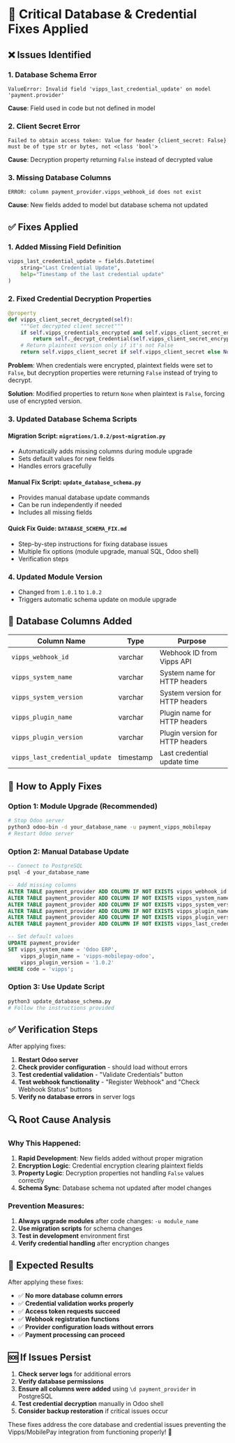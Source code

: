 # 🚨 Critical Database & Credential Fixes Applied

## ❌ **Issues Identified**

### 1. **Database Schema Error**
```
ValueError: Invalid field 'vipps_last_credential_update' on model 'payment.provider'
```
**Cause**: Field used in code but not defined in model

### 2. **Client Secret Error**
```
Failed to obtain access token: Value for header {client_secret: False} must be of type str or bytes, not <class 'bool'>
```
**Cause**: Decryption property returning `False` instead of decrypted value

### 3. **Missing Database Columns**
```
ERROR: column payment_provider.vipps_webhook_id does not exist
```
**Cause**: New fields added to model but database schema not updated

## ✅ **Fixes Applied**

### **1. Added Missing Field Definition**
```python
vipps_last_credential_update = fields.Datetime(
    string="Last Credential Update",
    help="Timestamp of the last credential update"
)
```

### **2. Fixed Credential Decryption Properties**
```python
@property
def vipps_client_secret_decrypted(self):
    """Get decrypted client secret"""
    if self.vipps_credentials_encrypted and self.vipps_client_secret_encrypted:
        return self._decrypt_credential(self.vipps_client_secret_encrypted)
    # Return plaintext version only if it's not False
    return self.vipps_client_secret if self.vipps_client_secret else None
```

**Problem**: When credentials were encrypted, plaintext fields were set to `False`, but decryption properties were returning `False` instead of trying to decrypt.

**Solution**: Modified properties to return `None` when plaintext is `False`, forcing use of encrypted version.

### **3. Updated Database Schema Scripts**

#### **Migration Script**: `migrations/1.0.2/post-migration.py`
- Automatically adds missing columns during module upgrade
- Sets default values for new fields
- Handles errors gracefully

#### **Manual Fix Script**: `update_database_schema.py`
- Provides manual database update commands
- Can be run independently if needed
- Includes all missing fields

#### **Quick Fix Guide**: `DATABASE_SCHEMA_FIX.md`
- Step-by-step instructions for fixing database issues
- Multiple fix options (module upgrade, manual SQL, Odoo shell)
- Verification steps

### **4. Updated Module Version**
- Changed from `1.0.1` to `1.0.2`
- Triggers automatic schema update on module upgrade

## 🔧 **Database Columns Added**

| Column Name | Type | Purpose |
|-------------|------|---------|
| `vipps_webhook_id` | varchar | Webhook ID from Vipps API |
| `vipps_system_name` | varchar | System name for HTTP headers |
| `vipps_system_version` | varchar | System version for HTTP headers |
| `vipps_plugin_name` | varchar | Plugin name for HTTP headers |
| `vipps_plugin_version` | varchar | Plugin version for HTTP headers |
| `vipps_last_credential_update` | timestamp | Last credential update time |

## 🚀 **How to Apply Fixes**

### **Option 1: Module Upgrade (Recommended)**
```bash
# Stop Odoo server
python3 odoo-bin -d your_database_name -u payment_vipps_mobilepay
# Restart Odoo server
```

### **Option 2: Manual Database Update**
```sql
-- Connect to PostgreSQL
psql -d your_database_name

-- Add missing columns
ALTER TABLE payment_provider ADD COLUMN IF NOT EXISTS vipps_webhook_id varchar;
ALTER TABLE payment_provider ADD COLUMN IF NOT EXISTS vipps_system_name varchar;
ALTER TABLE payment_provider ADD COLUMN IF NOT EXISTS vipps_system_version varchar;
ALTER TABLE payment_provider ADD COLUMN IF NOT EXISTS vipps_plugin_name varchar;
ALTER TABLE payment_provider ADD COLUMN IF NOT EXISTS vipps_plugin_version varchar;
ALTER TABLE payment_provider ADD COLUMN IF NOT EXISTS vipps_last_credential_update timestamp;

-- Set default values
UPDATE payment_provider 
SET vipps_system_name = 'Odoo ERP',
    vipps_plugin_name = 'vipps-mobilepay-odoo',
    vipps_plugin_version = '1.0.2'
WHERE code = 'vipps';
```

### **Option 3: Use Update Script**
```bash
python3 update_database_schema.py
# Follow the instructions provided
```

## ✅ **Verification Steps**

After applying fixes:

1. **Restart Odoo server**
2. **Check provider configuration** - should load without errors
3. **Test credential validation** - "Validate Credentials" button
4. **Test webhook functionality** - "Register Webhook" and "Check Webhook Status" buttons
5. **Verify no database errors** in server logs

## 🔍 **Root Cause Analysis**

### **Why This Happened**:
1. **Rapid Development**: New fields added without proper migration
2. **Encryption Logic**: Credential encryption clearing plaintext fields
3. **Property Logic**: Decryption properties not handling `False` values correctly
4. **Schema Sync**: Database schema not updated after model changes

### **Prevention Measures**:
1. **Always upgrade modules** after code changes: `-u module_name`
2. **Use migration scripts** for schema changes
3. **Test in development** environment first
4. **Verify credential handling** after encryption changes

## 🎯 **Expected Results**

After applying these fixes:

- ✅ **No more database column errors**
- ✅ **Credential validation works properly**
- ✅ **Access token requests succeed**
- ✅ **Webhook registration functions**
- ✅ **Provider configuration loads without errors**
- ✅ **Payment processing can proceed**

## 🆘 **If Issues Persist**

1. **Check server logs** for additional errors
2. **Verify database permissions**
3. **Ensure all columns were added** using `\d payment_provider` in PostgreSQL
4. **Test credential decryption** manually in Odoo shell
5. **Consider backup restoration** if critical issues occur

These fixes address the core database and credential issues preventing the Vipps/MobilePay integration from functioning properly! 🚀